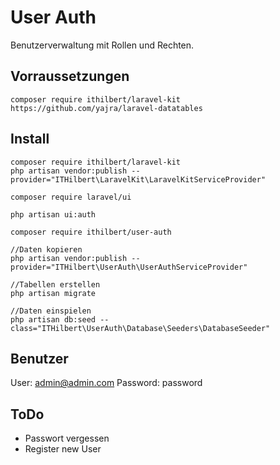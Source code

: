 # User Auth
Benutzerverwaltung mit Rollen und Rechten.

## Vorraussetzungen
```
composer require ithilbert/laravel-kit
https://github.com/yajra/laravel-datatables
```

## Install
```
composer require ithilbert/laravel-kit
php artisan vendor:publish --provider="ITHilbert\LaravelKit\LaravelKitServiceProvider"

composer require laravel/ui

php artisan ui:auth

composer require ithilbert/user-auth

//Daten kopieren
php artisan vendor:publish --provider="ITHilbert\UserAuth\UserAuthServiceProvider"

//Tabellen erstellen
php artisan migrate

//Daten einspielen
php artisan db:seed --class="ITHilbert\UserAuth\Database\Seeders\DatabaseSeeder"

```

## Benutzer
User: admin@admin.com
Password: password


## ToDo
- Passwort vergessen
- Register new User
